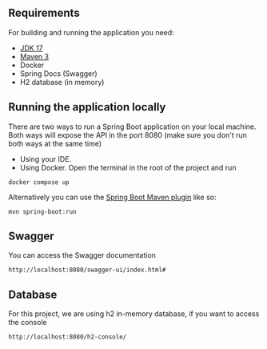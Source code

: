 ## Requirements

For building and running the application you need:

- [JDK 17](http://www.oracle.com/technetwork/java/javase/downloads/jdk17-downloads-2133151.html)
- [Maven 3](https://maven.apache.org)
- Docker
- Spring Docs (Swagger)
- H2 database (in memory)

## Running the application locally

There are two ways to run a Spring Boot application on your local machine. Both ways will expose the API in the port 8080 (make sure you don't run both ways at the same time)
- Using your IDE.
- Using Docker. Open the terminal in the root of the project and run
 ```shell
docker compose up
``` 
Alternatively you can use the [Spring Boot Maven plugin](https://docs.spring.io/spring-boot/docs/current/reference/html/build-tool-plugins-maven-plugin.html) like so:

```shell
mvn spring-boot:run
```

## Swagger

You can access the Swagger documentation

```shell
http://localhost:8080/swagger-ui/index.html#
```
## Database

For this project, we are using h2 in-memory database, if you want to access the console
```shell
http://localhost:8080/h2-console/
```

